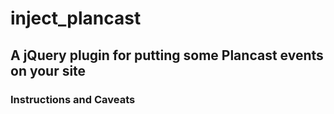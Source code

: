 # inject_plancast

## A jQuery plugin for putting some Plancast events on your site

### Instructions and Caveats

